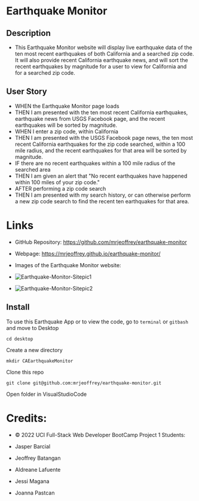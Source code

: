 # Earthquake Monitor

## Description 
* This Earthquake Monitor website will display live earthquake data of the ten most recent earthquakes of both California and a searched zip code. It will also provide recent California earthquake news, and will sort the recent earthquakes by magnitude for a user to view for California and for a searched zip code.

## User Story
* WHEN the Earthquake Monitor page loads
* THEN I am presented with the ten most recent California earthquakes, earthquake news from USGS Facebook page, and the recent earthquakes will be sorted by magnitude. 
* WHEN I enter a zip code, within California
* THEN I am presented with the USGS Facebook page news, the ten most recent California earthquakes for the zip code searched, within a 100 mile radius, and the recent earthquakes for that area will be sorted by magnitude. 
* IF there are no recent earthquakes within a 100 mile radius of the searched area
* THEN I am given an alert that "No recent earthquakes have happened within 100 miles of your zip code."
* AFTER performing a zip code search
* THEN I am presented with my search history, or can otherwise perform a new zip code search to find the recent ten earthquakes for that area.


# Links
* GitHub Repository: https://github.com/mrjeoffrey/earthquake-monitor

* Webpage: https://mrjeoffrey.github.io/earthquake-monitor/

* Images of the Earthquake Monitor website:
* ![Earthquake-Monitor-Sitepic1](https://user-images.githubusercontent.com/92402053/153246007-992d5603-ddac-4124-af1d-f29722cc1f01.png)
* ![Earthquake-Monitor-Sitepic2](https://user-images.githubusercontent.com/92402053/153246031-d609a4e6-d291-42a7-ac55-5fc3cde5b8d2.png)


## Install
To use this Earthquake App or to view the code, go to `terminal` or `gitbash` and move to Desktop
 
    cd desktop

Create a new directory

    mkdir CAEarthquakeMonitor

Clone this repo

    git clone git@github.com:mrjeoffrey/earthquake-monitor.git

Open folder in VisualStudioCode

# Credits:
* © 2022 UCI Full-Stack Web Developer BootCamp Project 1 Students:

* Jasper Barcial
* Jeoffrey Batangan
* Aldreane Lafuente 
* Jessi Magana
* Joanna Pastcan




